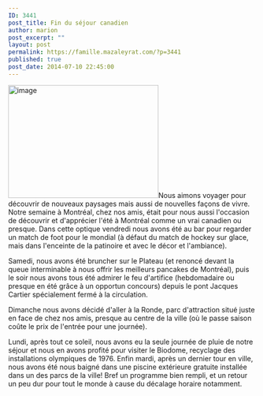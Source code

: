 ```yaml
---
ID: 3441
post_title: Fin du séjour canadien
author: marion
post_excerpt: ""
layout: post
permalink: https://famille.mazaleyrat.com/?p=3441
published: true
post_date: 2014-07-10 22:45:00
---
```

<a href="http://famille.mazaleyrat.com/wp-content/uploads/2014/07/wpid-wp-1405874882724.jpeg"><img class="alignleft " title="wp-1405874882724" alt="image" src="http://famille.mazaleyrat.com/wp-content/uploads/2014/07/wpid-wp-1405874882724.jpeg" width="305" height="229" /></a>Nous aimons voyager pour découvrir de nouveaux paysages mais aussi de nouvelles façons de vivre. Notre semaine à Montréal, chez nos amis, était pour nous aussi l'occasion de découvrir et d'apprécier l'été à Montréal comme un vrai canadien ou presque. Dans cette optique vendredi nous avons été au bar pour regarder un match de foot pour le mondial (à défaut du match de hockey sur glace, mais dans l'enceinte de la patinoire et avec le décor et l'ambiance).

Samedi, nous avons été bruncher sur le Plateau (et renoncé devant la queue interminable à nous offrir les meilleurs pancakes de Montréal), puis le soir nous avons tous été admirer le feu d'artifice (hebdomadaire ou presque en été grâce à un opportun concours) depuis le pont Jacques Cartier spécialement fermé à la circulation.

Dimanche nous avons décidé d'aller à la Ronde, parc d'attraction situé juste en face de chez nos amis, presque au centre de la ville (où le passe saison coûte le prix de l'entrée pour une journée).

Lundi, après tout ce soleil, nous avons eu la seule journée de pluie de notre séjour et nous en avons profité pour visiter le Biodome, recyclage des installations olympiques de 1976. Enfin mardi, après un dernier tour en ville, nous avons été nous baigné dans une piscine extérieure gratuite installée dans un des parcs de la ville!
Bref un programme bien rempli, et un retour un peu dur pour tout le monde à cause du décalage horaire notamment.